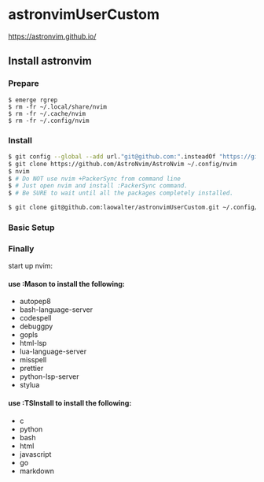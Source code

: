 # astronvimUserCustom

https://astronvim.github.io/

## Install astronvim

### Prepare

```
$ emerge rgrep
$ rm -fr ~/.local/share/nvim
$ rm -fr ~/.cache/nvim
$ rm -fr ~/.config/nvim
```

### Install

```bash
$ git config --global --add url."git@github.com:".insteadOf "https://github.com/"
$ git clone https://github.com/AstroNvim/AstroNvim ~/.config/nvim
$ nvim
$ # Do NOT use nvim +PackerSync from command line
$ # Just open nvim and install :PackerSync command.
$ # Be SURE to wait until all the packages completely installed.
```

```bash
$ git clone git@github.com:laowalter/astronvimUserCustom.git ~/.config/nvim/lua/user
```

### Basic Setup

### Finally

start up nvim:

#### use :Mason to install the following:

- autopep8
- bash-language-server
- codespell
- debuggpy
- gopls
- html-lsp
- lua-language-server
- misspell
- prettier
- python-lsp-server
- stylua

#### use :TSInstall to install the following:

- c
- python
- bash
- html
- javascript
- go
- markdown
